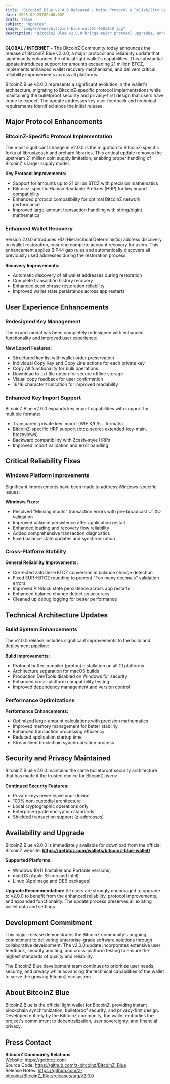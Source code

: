 ```yaml
---
title: "BitcoinZ Blue v2.0.0 Released - Major Protocol & Reliability Update"
date: 2025-09-25T00:00:00Z
draft: false
subject: "Updates"
image: "images/news/bitcoinz-blue-wallet-400x250.jpg"
description: "BitcoinZ Blue v2.0.0 brings major protocol upgrades, enhanced reliability, and support for large amounts up to 21 billion BTCZ. The update includes improved wallet recovery, enhanced key management, and critical Windows fixes."
---
```


**GLOBAL / INTERNET** – The BitcoinZ Community today announces the release of BitcoinZ Blue v2.0.0, a major protocol and reliability update that significantly enhances the official light wallet's capabilities. This substantial update introduces support for amounts exceeding 21 million BTCZ, implements enhanced wallet recovery mechanisms, and delivers critical reliability improvements across all platforms.

BitcoinZ Blue v2.0.0 represents a significant evolution in the wallet's architecture, migrating to BitcoinZ-specific protocol implementations while maintaining the bulletproof security and privacy-first design that users have come to expect. The update addresses key user feedback and technical requirements identified since the initial release.

## Major Protocol Enhancements

### BitcoinZ-Specific Protocol Implementation

The most significant change in v2.0.0 is the migration to BitcoinZ-specific forks of librustzcash and orchard libraries. This critical update removes the upstream 21 million coin supply limitation, enabling proper handling of BitcoinZ's larger supply model.

**Key Protocol Improvements:**
- Support for amounts up to 21 billion BTCZ with precision mathematics
- BitcoinZ-specific Human Readable Prefixes (HRP) for key import compatibility
- Enhanced protocol compatibility for optimal BitcoinZ network performance
- Improved large-amount transaction handling with string/bigint mathematics

### Enhanced Wallet Recovery

Version 2.0.0 introduces HD (Hierarchical Deterministic) address discovery on wallet restoration, ensuring complete account recovery for users. This enhancement applies BIP44 gap rules and automatically discovers all previously used addresses during the restoration process.

**Recovery Improvements:**
- Automatic discovery of all wallet addresses during restoration
- Complete transaction history recovery
- Enhanced seed phrase restoration reliability
- Improved wallet state persistence across app restarts

## User Experience Enhancements

### Redesigned Key Management

The export modal has been completely redesigned with enhanced functionality and improved user experience:

**New Export Features:**
- Structured key list with wallet order preservation
- Individual Copy Key and Copy Line actions for each private key
- Copy All functionality for bulk operations
- Download to .txt file option for secure offline storage
- Visual copy feedback for user confirmation
- 16/16 character truncation for improved readability

### Enhanced Key Import Support

BitcoinZ Blue v2.0.0 expands key import capabilities with support for multiple formats:

- Transparent private key import (WIF K/L/5... formats)
- BitcoinZ-specific HRP support (btcz-secret-extended-key-main, btczxviews)
- Backward compatibility with Zcash-style HRPs
- Improved import validation and error handling

## Critical Reliability Fixes

### Windows Platform Improvements

Significant improvements have been made to address Windows-specific issues:

**Windows Fixes:**
- Resolved "Missing inputs" transaction errors with pre-broadcast UTXO validation
- Improved balance persistence after application restart
- Enhanced loading and recovery flow reliability
- Added comprehensive transaction diagnostics
- Fixed balance state updates and synchronization

### Cross-Platform Stability

**General Reliability Improvements:**
- Corrected zatoshis→BTCZ conversion in balance change detection
- Fixed EUR→BTCZ rounding to prevent "Too many decimals" validation errors
- Improved PIN/lock state persistence across app restarts
- Enhanced balance change detection accuracy
- Cleaned up debug logging for better performance

## Technical Architecture Updates

### Build System Enhancements

The v2.0.0 release includes significant improvements to the build and deployment pipeline:

**Build Improvements:**
- Protocol buffer compiler (protoc) installation on all CI platforms
- Architecture separation for macOS builds
- Production DevTools disabled on Windows for security
- Enhanced cross-platform compatibility testing
- Improved dependency management and version control

### Performance Optimizations

**Performance Enhancements:**
- Optimized large-amount calculations with precision mathematics
- Improved memory management for better stability
- Enhanced transaction processing efficiency
- Reduced application startup time
- Streamlined blockchain synchronization process

## Security and Privacy Maintained

BitcoinZ Blue v2.0.0 maintains the same bulletproof security architecture that has made it the trusted choice for BitcoinZ users:

**Continued Security Features:**
- Private keys never leave your device
- 100% non-custodial architecture
- Local cryptographic operations only
- Enterprise-grade encryption standards
- Shielded transaction support (z-addresses)

## Availability and Upgrade

BitcoinZ Blue v2.0.0 is immediately available for download from the official BitcoinZ website:
**https://getbtcz.com/wallets/bitcoinz-blue-wallet/**

**Supported Platforms:**
- Windows 10/11 (Installer and Portable versions)
- macOS (Apple Silicon and Intel)
- Linux (AppImage and DEB packages)

**Upgrade Recommendation:** All users are strongly encouraged to upgrade to v2.0.0 to benefit from the enhanced reliability, protocol improvements, and expanded functionality. The update process preserves all existing wallet data and settings.

## Development Commitment

This major release demonstrates the BitcoinZ community's ongoing commitment to delivering enterprise-grade software solutions through collaborative development. The v2.0.0 update incorporates extensive user feedback, security auditing, and cross-platform testing to ensure the highest standards of quality and reliability.

The BitcoinZ Blue development team continues to prioritize user needs, security, and privacy while advancing the technical capabilities of the wallet to serve the growing BitcoinZ ecosystem.

## About BitcoinZ Blue

BitcoinZ Blue is the official light wallet for BitcoinZ, providing instant blockchain synchronization, bulletproof security, and privacy-first design. Developed entirely by the BitcoinZ community, the wallet embodies the project's commitment to decentralization, user sovereignty, and financial privacy.

## Press Contact

**BitcoinZ Community Relations**  
Website: https://getbtcz.com  
Source Code: https://github.com/z-bitcoinz/BitcoinZ_Blue  
Release Notes: https://github.com/z-bitcoinz/BitcoinZ_Blue/releases/tag/v2.0.0
